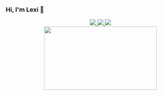 ### Hi, I'm Lexi 👋

<div align="center">
  <a href="https://github.com/vn7n24fzkq/github-profile-summary-cards">
    <img src="https://github-profile-summary-cards.vercel.app/api/cards/profile-details?username=alexybaddie&theme=github" />
  </a>
  <a href="https://github.com/vn7n24fzkq/github-profile-summary-cards">
    <img src="https://github-profile-summary-cards.vercel.app/api/cards/stats?username=alexybaddie&theme=github" />
  </a>
  <a href="https://github.com/vn7n24fzkq/github-profile-summary-cards">
    <img src="https://github-profile-summary-cards.vercel.app/api/cards/repos-per-language?username=alexybaddie&theme=github" />
  </a>
</div>

<div align="center">
  <img src="https://github.com/miluluyo/photo_gallery/raw/master/maid.gif?raw=true" width="300" height="169" />
</div>

<!--💡 I believe that creativity is limitless, and while tools and techniques are important, the true magic comes from how you express yourself through them.

📫 Feel free to reach out if you'd like to collaborate or just chat!


## Hi there 👋


**alexybaddie/alexybaddie** is a ✨ _special_ ✨ repository because its `README.md` (this file) appears on your GitHub profile.

Here are some ideas to get you started:

- 🔭 I’m currently working on ...
- 🌱 I’m currently learning ...
- 👯 I’m looking to collaborate on ...
- 🤔 I’m looking for help with ...
- 💬 Ask me about ...
- 📫 How to reach me: ...
- 😄 Pronouns: ...
- ⚡ Fun fact: ...
-->
